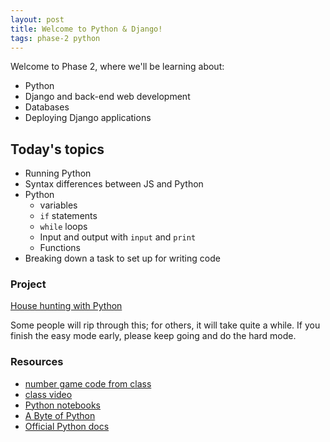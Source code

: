 ```yaml
---
layout: post
title: Welcome to Python & Django!
tags: phase-2 python
---
```


Welcome to Phase 2, where we'll be learning about:

- Python
- Django and back-end web development
- Databases
- Deploying Django applications

## Today's topics

- Running Python
- Syntax differences between JS and Python
- Python
  - variables
  - `if` statements
  - `while` loops
  - Input and output with `input` and `print`
  - Functions
- Breaking down a task to set up for writing code

### Project

[House hunting with Python](https://classroom.google.com/c/MTQzODg3MTY4MzI3/a/MTc1NTI0OTIxNDkx/details)

Some people will rip through this; for others, it will take quite a while. If you finish the easy mode early, please keep going and do the hard mode.

### Resources

* [number game code from class](https://repl.it/@RebeccaConley/ConfusedFractalCharacter#main.py)
* [class video]() 
* [Python notebooks](https://github.com/momentum-team-1/examples/tree/master/python-notebooks)
* [A Byte of Python](https://python.swaroopch.com/)
* [Official Python docs](https://docs.python.org/3/)

